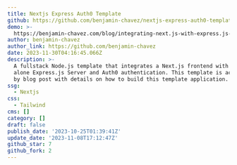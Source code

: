 ```yaml
---
title: Nextjs Express Auth0 Template
github: https://github.com/benjamin-chavez/nextjs-express-auth0-template
demo: >-
  https://benjamin-chavez.com/blog/integrating-next.js-with-express.js-using-auth0-for-authentication
author: benjamin-chavez
author_link: https://github.com/benjamin-chavez
date: 2023-11-30T04:16:45.066Z
description: >-
  A fullstack Node.js template that integrates a Next.js frontend with a stand
  alone Express.js Server and Auth0 authentication. This template is accompanied
  by blog post with details on how to build this template application.
ssg:
  - Nextjs
css:
  - Tailwind
cms: []
category: []
draft: false
publish_date: '2023-10-25T01:39:41Z'
update_date: '2023-11-08T17:12:47Z'
github_star: 7
github_fork: 2
---
```

